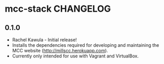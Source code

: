 mcc-stack CHANGELOG
====================

0.1.0
-----
- Rachel Kawula - Initial release!
- Installs the dependencies required for developing and maintaining the MCC website (http://millscc.herokuapp.com).
- Currently only intended for use with Vagrant and VirtualBox.